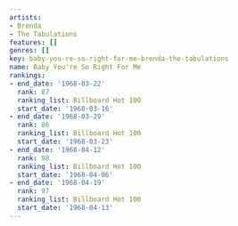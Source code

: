 ```yaml
---
artists:
- Brenda
- The Tabulations
features: []
genres: []
key: baby-you-re-so-right-for-me-brenda-the-tabulations
name: Baby You're So Right For Me
rankings:
- end_date: '1968-03-22'
  rank: 87
  ranking_list: Billboard Hot 100
  start_date: '1968-03-16'
- end_date: '1968-03-29'
  rank: 86
  ranking_list: Billboard Hot 100
  start_date: '1968-03-23'
- end_date: '1968-04-12'
  rank: 98
  ranking_list: Billboard Hot 100
  start_date: '1968-04-06'
- end_date: '1968-04-19'
  rank: 97
  ranking_list: Billboard Hot 100
  start_date: '1968-04-13'
---
```


